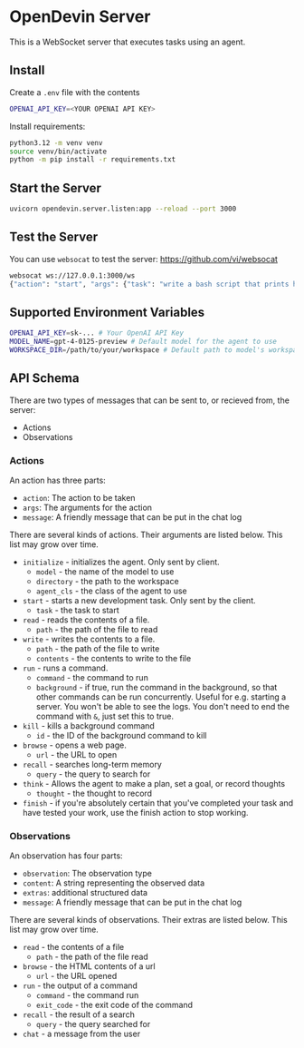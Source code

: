 # OpenDevin Server

This is a WebSocket server that executes tasks using an agent.

## Install

Create a `.env` file with the contents

```sh
OPENAI_API_KEY=<YOUR OPENAI API KEY>
```

Install requirements:

```sh
python3.12 -m venv venv
source venv/bin/activate
python -m pip install -r requirements.txt
```

## Start the Server

```sh
uvicorn opendevin.server.listen:app --reload --port 3000
```

## Test the Server

You can use `websocat` to test the server: https://github.com/vi/websocat

```sh
websocat ws://127.0.0.1:3000/ws
{"action": "start", "args": {"task": "write a bash script that prints hello"}}
```

## Supported Environment Variables

```sh
OPENAI_API_KEY=sk-... # Your OpenAI API Key
MODEL_NAME=gpt-4-0125-preview # Default model for the agent to use
WORKSPACE_DIR=/path/to/your/workspace # Default path to model's workspace
```

## API Schema
There are two types of messages that can be sent to, or recieved from, the server:
* Actions
* Observations

### Actions
An action has three parts:
* `action`: The action to be taken
* `args`: The arguments for the action
* `message`: A friendly message that can be put in the chat log

There are several kinds of actions. Their arguments are listed below.
This list may grow over time.
* `initialize` - initializes the agent. Only sent by client.
  * `model` - the name of the model to use
  * `directory` - the path to the workspace
  * `agent_cls` - the class of the agent to use
* `start` - starts a new development task. Only sent by the client.
  * `task` - the task to start
* `read` - reads the contents of a file.
  * `path` - the path of the file to read
* `write` - writes the contents to a file.
  * `path` - the path of the file to write
  * `contents` - the contents to write to the file
* `run` - runs a command.
  * `command` - the command to run
  * `background` - if true, run the command in the background, so that other commands can be run concurrently. Useful for e.g. starting a server. You won't be able to see the logs. You don't need to end the command with `&`, just set this to true.
* `kill` - kills a background command
  * `id` - the ID of the background command to kill
* `browse` - opens a web page.
  * `url` - the URL to open
* `recall` - searches long-term memory
  * `query` - the query to search for
* `think` - Allows the agent to make a plan, set a goal, or record thoughts
  * `thought` - the thought to record
* `finish` - if you're absolutely certain that you've completed your task and have tested your work, use the finish action to stop working.

### Observations
An observation has four parts:
* `observation`: The observation type
* `content`: A string representing the observed data
* `extras`: additional structured data
* `message`: A friendly message that can be put in the chat log

There are several kinds of observations. Their extras are listed below.
This list may grow over time.
* `read` - the contents of a file
  * `path` - the path of the file read
* `browse` - the HTML contents of a url
  * `url` - the URL opened
* `run` - the output of a command
  * `command` - the command run
  * `exit_code` - the exit code of the command
* `recall` - the result of a search
  * `query` - the query searched for
* `chat` - a message from the user
